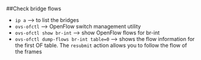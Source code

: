 ##Check bridge flows
- `ip a` --> to list the bridges
- `ovs-ofctl` --> OpenFlow switch management utility
- `ovs-ofctl show br-int` --> show OpenFlow flows for br-int
- `ovs-ofctl dump-flows br-int table=0` --> shows the flow information for the first OF table. The `resubmit` action allows you to follow the flow of the frames 

